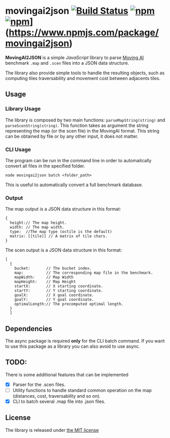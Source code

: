 # movingai2json [![Build Status](https://travis-ci.org/THeK3nger/movingai2json.svg)](https://travis-ci.org/THeK3nger/movingai2json) [![npm](https://img.shields.io/npm/v/movingai2json.svg?maxAge=2592000)](https://www.npmjs.com/package/movingai2json) [![npm](https://img.shields.io/npm/dm/movingai2json.svg?maxAge=2592000)]()](https://www.npmjs.com/package/movingai2json)

**MovingAI2JSON** is a simple *JavaScript* library to parse [Moving AI][2]
benchmark `.map` and `.scen` files into a JSON data structure.

The library also provide simple tools to handle the resulting objects, such as
computing tiles traversability and movement cost between adjacents tiles.


## Usage

### Library Usage

The library is composed by two main functions: `parseMapString(string)` and `parseScenString(string)`. This function takes as argument the string representing the map (or the scen file) in the MovingAI format. This string can be obtained by file or by any other input, it does not matter.

### CLI Usage

The program can be run in the command line in order to automaitcally convert all files in the specified folder.

    node movingai2json batch <folder_path>

This is useful to automatically convert a full benchmark database.

### Output

The map output is a JSON data structure in this format:

    {
      height:// The map height.
      width: // The map width.
      type:  //The map type (octile is the default)
      matrix: [[tile]] // A matrix of tile chars.
    }

The scen output is a JSON data structure in this format:

    [
      {
        bucket:       // The bucket index.
        map:          // The corresponding map file in the benchmark.
        mapWidth:     // Map Width
        mapHeight:    // Map Height
        startX:       // X starting coordinate.
        startY:       // Y starting coordinate.
        goalX:        // X goal coordinate.
        goalY:        // Y goal coordinate.
        optimalLength:// The precomputed optimal length.
      }
      ]

## Dependencies

The async package is required **only** for the CLI batch command. If you want to use this package as a library you can also avoid to use async.

## TODO:

There is some additional features that can be implemented

 - [x] Parser for the .scen files.
 - [ ] Utility functions to handle standard common operation on the map (distances, cost, traversability and so on).
 - [x] CLI to batch several .map file into .json files.

## License

The library is released under [the MIT license][1]

 [1]: LICENSE
 [2]: http://movingai.com/
